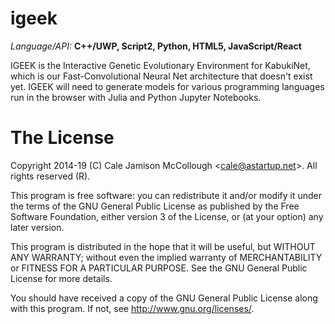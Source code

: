 # igeek

*Language/API:* **C++/UWP, Script2, Python, HTML5, JavaScript/React**

IGEEK is the Interactive Genetic Evolutionary Environment for KabukiNet, which is our Fast-Convolutional Neural Net architecture that doesn't exist yet. IGEEK will need to generate models for various programming languages run in the browser with Julia and Python Jupyter Notebooks.

# The License

Copyright 2014-19 (C) Cale Jamison McCollough <<cale@astartup.net>>. All rights reserved (R).

This program is free software: you can redistribute it and/or modify it under the terms of the GNU General Public License as published by the Free Software Foundation, either version 3 of the License, or (at your option) any later version.

This program is distributed in the hope that it will be useful, but WITHOUT ANY WARRANTY; without even the implied warranty of MERCHANTABILITY or FITNESS FOR A PARTICULAR PURPOSE.  See the GNU General Public License for more details.

You should have received a copy of the GNU General Public License along with this program.  If not, see <http://www.gnu.org/licenses/>.
